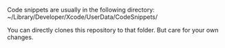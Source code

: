 Code snippets are usually in the following directory:
	~/Library/Developer/Xcode/UserData/CodeSnippets/

You can directly clones this repository to that folder. But care for your own changes.
